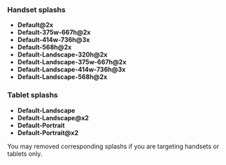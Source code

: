 ### Handset splashs
* **Default@2x**
* **Default-375w-667h@2x**
* **Default-414w-736h@3x**
* **Default-568h@2x**
* **Default-Landscape-320h@2x**
* **Default-Landscape-375w-667h@2x**
* **Default-Landscape-414w-736h@3x**
* **Default-Landscape-568h@2x**

### Tablet splashs
* **Default-Landscape**
* **Default-Landscape@x2**
* **Default-Portrait**
* **Default-Portrait@x2**

You may removed corresponding splashs if you are targeting handsets or tablets only.


